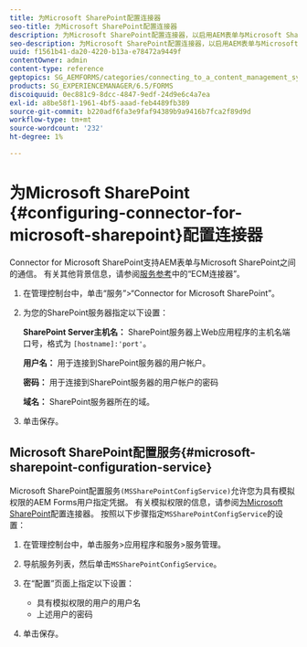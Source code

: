 ```yaml
---
title: 为Microsoft SharePoint配置连接器
seo-title: 为Microsoft SharePoint配置连接器
description: 为Microsoft SharePoint配置连接器，以启用AEM表单与Microsoft SharePoint之间的通信。
seo-description: 为Microsoft SharePoint配置连接器，以启用AEM表单与Microsoft SharePoint之间的通信。
uuid: f1561b41-da20-4220-b13a-e78472a9449f
contentOwner: admin
content-type: reference
geptopics: SG_AEMFORMS/categories/connecting_to_a_content_management_system
products: SG_EXPERIENCEMANAGER/6.5/FORMS
discoiquuid: 0ec881c9-8dcc-4847-9edf-24d9e6c4a7ea
exl-id: a8be58f1-1961-4bf5-aaad-feb4489fb389
source-git-commit: b220adf6fa3e9faf94389b9a9416b7fca2f89d9d
workflow-type: tm+mt
source-wordcount: '232'
ht-degree: 1%

---
```


# 为Microsoft SharePoint {#configuring-connector-for-microsoft-sharepoint}配置连接器

Connector for Microsoft SharePoint支持AEM表单与Microsoft SharePoint之间的通信。 有关其他背景信息，请参阅[服务参考](https://www.adobe.com/go/learn_aemforms_services_63)中的“ECM连接器”。

1. 在管理控制台中，单击“服务”>“Connector for Microsoft SharePoint”。
1. 为您的SharePoint服务器指定以下设置：

   **SharePoint Server主机名：** SharePoint服务器上Web应用程序的主机名端口号，格式为 `[hostname]:'port'`。

   **用户名：** 用于连接到SharePoint服务器的用户帐户。

   **密码：** 用于连接到SharePoint服务器的用户帐户的密码

   **域名：** SharePoint服务器所在的域。

1. 单击保存。

## Microsoft SharePoint配置服务{#microsoft-sharepoint-configuration-service}

Microsoft SharePoint配置服务`(MSSharePointConfigService)`允许您为具有模拟权限的AEM Forms用户指定凭据。 有关模拟权限的信息，请参阅[为Microsoft SharePoint](https://help.adobe.com/en_US/AEMForms/6.1/SharePointConfig/index.html)配置连接器。 按照以下步骤指定`MSSharePointConfigService`的设置：

1. 在管理控制台中，单击服务>应用程序和服务>服务管理。
1. 导航服务列表，然后单击`MSSharePointConfigService`。
1. 在“配置”页面上指定以下设置：

   * 具有模拟权限的用户的用户名
   * 上述用户的密码

1. 单击保存。
